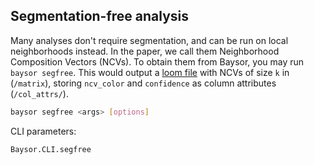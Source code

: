 ## Segmentation-free analysis

Many analyses don't require segmentation, and can be run on local neighborhoods instead. In the paper, we call them Neighborhood Composition Vectors (NCVs). To obtain them from Baysor, you may run `baysor segfree`. This would output a [loom file](https://linnarssonlab.org/loompy/format/index.html) with NCVs of size `k` in (`/matrix`), storing `ncv_color` and `confidence` as column attributes (`/col_attrs/`).

```bash
baysor segfree <args> [options]
```

CLI parameters:

```@docs
Baysor.CLI.segfree
```
